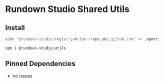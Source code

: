 # Rundown Studio Shared Utils

## Install

```sh
echo "@rundown-studio:registry=https://npm.pkg.github.com" >> .npmrc

npm i @rundown-studio/utils
```

## Pinned Dependencies

- no issues
